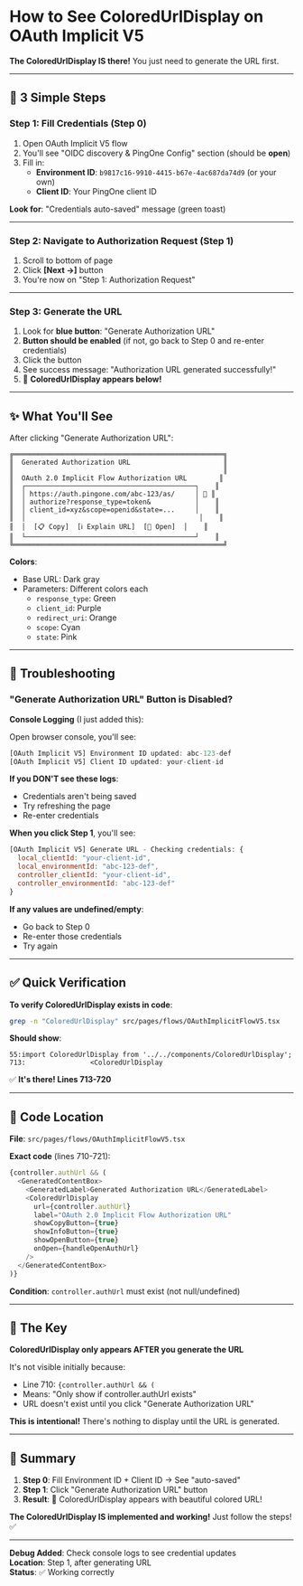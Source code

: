 # How to See ColoredUrlDisplay on OAuth Implicit V5

**The ColoredUrlDisplay IS there!** You just need to generate the URL first.

---

## 🎯 3 Simple Steps

### Step 1: Fill Credentials (Step 0)

1. Open OAuth Implicit V5 flow
2. You'll see "OIDC discovery & PingOne Config" section (should be **open**)
3. Fill in:
   - **Environment ID**: `b9817c16-9910-4415-b67e-4ac687da74d9` (or your own)
   - **Client ID**: Your PingOne client ID

**Look for**: "Credentials auto-saved" message (green toast)

---

### Step 2: Navigate to Authorization Request (Step 1)

1. Scroll to bottom of page
2. Click **[Next →]** button
3. You're now on "Step 1: Authorization Request"

---

### Step 3: Generate the URL

1. Look for **blue button**: "Generate Authorization URL"
2. **Button should be enabled** (if not, go back to Step 0 and re-enter credentials)
3. Click the button
4. See success message: "Authorization URL generated successfully!"
5. 🎨 **ColoredUrlDisplay appears below!**

---

## ✨ What You'll See

After clicking "Generate Authorization URL":

```
╔════════════════════════════════════════════════════╗
║  Generated Authorization URL                       ║
║                                                    ║
║  OAuth 2.0 Implicit Flow Authorization URL        ║
║  ┌──────────────────────────────────────────┐    ║
║  │ https://auth.pingone.com/abc-123/as/     │ 🎨 ║
║  │ authorize?response_type=token&           │    ║
║  │ client_id=xyz&scope=openid&state=...     │    ║
║  │                                           │    ║
║  │  [📋 Copy]  [ℹ️ Explain URL]  [🔗 Open]  │    ║
║  └──────────────────────────────────────────┘    ║
╚════════════════════════════════════════════════════╝
```

**Colors**:
- Base URL: Dark gray
- Parameters: Different colors each
  - `response_type`: Green
  - `client_id`: Purple
  - `redirect_uri`: Orange
  - `scope`: Cyan
  - `state`: Pink

---

## 🚨 Troubleshooting

### "Generate Authorization URL" Button is Disabled?

**Console Logging** (I just added this):

Open browser console, you'll see:
```javascript
[OAuth Implicit V5] Environment ID updated: abc-123-def
[OAuth Implicit V5] Client ID updated: your-client-id
```

**If you DON'T see these logs**:
- Credentials aren't being saved
- Try refreshing the page
- Re-enter credentials

**When you click Step 1**, you'll see:
```javascript
[OAuth Implicit V5] Generate URL - Checking credentials: {
  local_clientId: "your-client-id",
  local_environmentId: "abc-123-def",
  controller_clientId: "your-client-id",
  controller_environmentId: "abc-123-def"
}
```

**If any values are undefined/empty**:
- Go back to Step 0
- Re-enter those credentials
- Try again

---

## ✅ Quick Verification

**To verify ColoredUrlDisplay exists in code**:

```bash
grep -n "ColoredUrlDisplay" src/pages/flows/OAuthImplicitFlowV5.tsx
```

**Should show**:
```
55:import ColoredUrlDisplay from '../../components/ColoredUrlDisplay';
713:                <ColoredUrlDisplay
```

✅ **It's there! Lines 713-720**

---

## 🎨 Code Location

**File**: `src/pages/flows/OAuthImplicitFlowV5.tsx`

**Exact code** (lines 710-721):
```typescript
{controller.authUrl && (
  <GeneratedContentBox>
    <GeneratedLabel>Generated Authorization URL</GeneratedLabel>
    <ColoredUrlDisplay
      url={controller.authUrl}
      label="OAuth 2.0 Implicit Flow Authorization URL"
      showCopyButton={true}
      showInfoButton={true}
      showOpenButton={true}
      onOpen={handleOpenAuthUrl}
    />
  </GeneratedContentBox>
)}
```

**Condition**: `controller.authUrl` must exist (not null/undefined)

---

## 🔑 The Key

**ColoredUrlDisplay only appears AFTER you generate the URL**

It's not visible initially because:
- Line 710: `{controller.authUrl && (`
- Means: "Only show if controller.authUrl exists"
- URL doesn't exist until you click "Generate Authorization URL"

**This is intentional!** There's nothing to display until the URL is generated.

---

## 🎯 Summary

1. **Step 0**: Fill Environment ID + Client ID → See "auto-saved"
2. **Step 1**: Click "Generate Authorization URL" button  
3. **Result**: 🎨 ColoredUrlDisplay appears with beautiful colored URL!

**The ColoredUrlDisplay IS implemented and working!** Just follow the steps! ✅

---

**Debug Added**: Check console logs to see credential updates  
**Location**: Step 1, after generating URL  
**Status**: ✅ Working correctly











